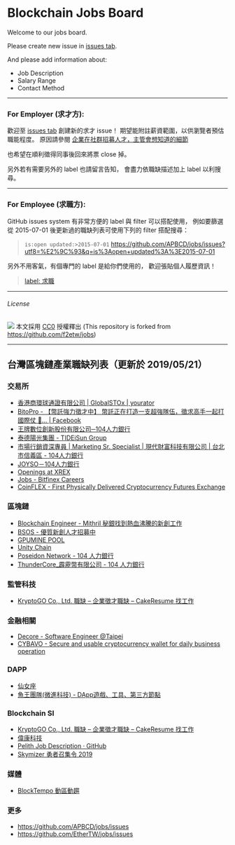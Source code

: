Blockchain Jobs Board
====

Welcome to our jobs board.

Please create new issue in [issues tab](https://github.com/APBCD/jobs/issues).

And please add information about:

+ Job Description
+ Salary Range
+ Contact Method

-----

### For Employer (求才方):

歡迎至 [issues tab](https://github.com/APBCD/jobs/issues/) 創建新的求才 issue！
期望能附註薪資範圍，以供瀏覽者預估職能程度。
原因請參閱 [企業在社群招募人才，主管會想知道的細節](https://medium.com/@kevinzhuang/%E4%BC%81%E6%A5%AD%E5%9C%A8%E7%A4%BE%E7%BE%A4%E6%8B%9B%E5%8B%9F%E4%BA%BA%E6%89%8D-%E4%B8%BB%E7%AE%A1%E6%9C%83%E6%83%B3%E7%9F%A5%E9%81%93%E7%9A%84%E7%B4%B0%E7%AF%80-b87490aa92b6#.o3z94ud6b)

也希望在順利徵得同事後回來將票 close 掉。

另外若有需要另外的 label 也請留言告知，
會盡力依職缺描述加上 label 以利搜尋。

-----

### For Employee (求職方):

GitHub issues system 有非常方便的 label 與 filter 可以搭配使用，
例如要篩選從 2015-07-01 後更新過的職缺列表可使用下列的 filter 搭配搜尋：
> `is:open updated:>2015-07-01`
> https://github.com/APBCD/jobs/issues?utf8=%E2%9C%93&q=is%3Aopen+updated%3A%3E2015-07-01

另外不用客氣，有個專門的 label 是給你們使用的，
歡迎張貼個人履歷資訊！
> [label: 求職](https://github.com/APBCD/jobs/labels/%E6%B1%82%E8%81%B7)

-----

###### License
![](http://mirrors.creativecommons.org/presskit/buttons/88x31/svg/cc-zero.svg)
本文採用 [CC0](https://creativecommons.org/publicdomain/zero/1.0/) 授權釋出
(This repository is forked from https://github.com/f2etw/jobs)

---

## 台灣區塊鏈產業職缺列表（更新於 2019/05/21）
### 交易所

- [香港商環球通證有限公司 | GlobalSTOx | yourator](https://www.yourator.co/companies/GlobalSTOX)
- [BitoPro - 【幣託強力徵才中】 幣託正在打造一支超強隊伍，徵求高手一起打國際仗 💪... | Facebook](https://www.facebook.com/bitopro.bito/posts/457953724712258/)
- [王牌數位創新股份有限公司─104人力銀行](https://www.104.com.tw/jobbank/custjob/index.php?r=cust&j=454f4770393b436c35373f683d433b1e12e2e2e72454b4b2634j53&fbclid=IwAR0yuXZ8J0FHnRGhWxK12OdT1Re50AkQ4ccD833B_fDK5uqUtcpxHGGR91r)
- [泰德陽光集團 - TIDEiSun Group](https://tideisun.com/)
- [市場行銷資深專員 | Marketing Sr. Specialist | 現代財富科技有限公司 | 台北市信義區 - 104人力銀行](https://m.104.com.tw/job/6knac?jobsource=m104)
- [JOYSO－104人力銀行](https://www.104.com.tw/jobs/search/?ro=0&keyword=塞席爾商共&order=1&asc=0&page=1&mode=s&jobsource=2018indexpoc&fbclid=IwAR2dhsx_3DPSv36dVaVuowV34RuPwgJPHpR8xPfIh72zlcvaqiPAgcGtTRk)
- [Openings at XREX](https://xrex.breezy.hr/)
- [Jobs - Bitfinex Careers](https://bitfinex.recruitee.com/)
- [CoinFLEX - First Physically Delivered Cryptocurrency Futures Exchange](https://www.coinflex.com)

### 區塊鏈

- [Blockchain Engineer - Mithril 秘銀找到熱血沸騰的新創工作](https://www.yourator.co/companies/Mithril/jobs/4451)
- [BSOS - 優質新創人才招募中](https://www.yourator.co/companies/BSOS)
- [GPUMINE POOL](https://gpumine.org)
- [Unity Chain](https://www.unitychain.io)
- [Poseidon Network - 104 人力銀行](https://poseidon.network/)
- [ThunderCore_霹靂幣有限公司 - 104 人力銀行](http://tinyurl.com/y5zx2v27)

### 監管科技

- [KryptoGO Co., Ltd. 職缺 – 企業徵才職缺 – CakeResume 找工作](https://www.cakeresume.com/companies/kryptogo)

### 金融相關

- [Decore - Software Engineer @Taipei](https://github.com/EtherTW/jobs/issues/44)
- [CYBAVO - Secure and usable cryptocurrency wallet for daily business operation](https://cybavo.com)

### DAPP

- [仙女座](https://www.facebook.com/photo.php?fbid=2265777106841459&set=a.1034336753318840&type=3&hc_location=ufi)
- [魚王團隊(微進科技) - DApp遊戲、工具、第三方節點](https://www.104.com.tw/jobbank/custjob/index.php?r=cust&j=4b5149723b3d456e3739416a3f453d208303030724863517119j98)

### Blockchain SI

- [KryptoGO Co., Ltd. 職缺 – 企業徵才職缺 – CakeResume 找工作](https://www.cakeresume.com/companies/kryptogo)
- [偉康科技](https://www.webcomm.com.tw/recruit.html)
- [Pelith Job Description · GitHub](https://gist.github.com/artistic709/afdb665bd79256c73c7413a3d7e84432?fbclid=IwAR0Gi89MtATRABAm7ZJjsy570-BfSTQsglkqUVbX9fEX9WYvEFOt83VM2nQ)
- [Skymizer 勇者召集令 2019](http://blog.skymizer.com/jobs2019)

### 媒體

- [BlockTempo 動區動趨](https://blocktempo.com)

### 更多

- https://github.com/APBCD/jobs/issues
- https://github.com/EtherTW/jobs/issues
